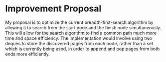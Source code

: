 # Improvement Proposal
My proposal is to optimize the current breadth-first-search algorithm by allowing it to search from the start node and the 
finish node simultaneously. This will allow for the search algorithm to find a common path much more time and space efficiency. 
The implementation would involve using two deques to store the discovered pages from each node, rather than a set which is currently being used, in order to 
append and pop pages from both ends more efficiently. 